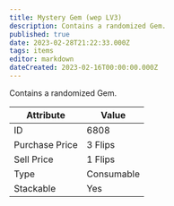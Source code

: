 ```yaml
---
title: Mystery Gem (wep LV3)
description: Contains a randomized Gem.
published: true
date: 2023-02-28T21:22:33.000Z
tags: items
editor: markdown
dateCreated: 2023-02-16T00:00:00.000Z
---
```


Contains a randomized Gem.

|Attribute|Value|
|-|-|
|ID|6808|
|Purchase Price|3 Flips|
|Sell Price|1 Flips|
|Type|Consumable|
|Stackable|Yes|

